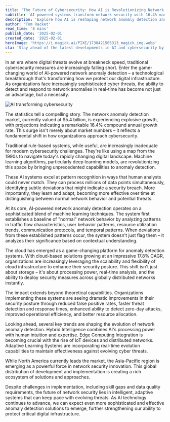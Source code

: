 ```yaml
---
title: 'The Future of Cybersecurity: How AI is Revolutionizing Network Anomaly Detection'
subtitle: 'AI-powered systems transform network security with 16.4% market growth'
description: 'Explore how AI is reshaping network anomaly detection and transforming cybersecurity. Learn about the machine learning algorithms that process millions of data points, making it easier to identify security breaches. Understand how AI systems are essential for fighting sophisticated cyber threats in today''s digital landscape.'
author: 'Tom Racket'
read_time: '8 mins'
publish_date: '2025-02-01'
created_date: '2025-02-01'
heroImage: 'https://i.magick.ai/PIXE/1738421505313_magick_img.webp'
cta: 'Stay ahead of the latest developments in AI and cybersecurity by following Magick.AI on LinkedIn. Connect with us at [Magick AI](https://www.linkedin.com/company/magick-ai) to join a community of innovative thinkers shaping the future of digital security.'
---
```


In an era where digital threats evolve at breakneck speed, traditional cybersecurity measures are increasingly falling short. Enter the game-changing world of AI-powered network anomaly detection – a technological breakthrough that's transforming how we protect our digital infrastructure. As organizations face increasingly sophisticated cyber threats, the ability to detect and respond to network anomalies in real-time has become not just an advantage, but a necessity.

![AI transforming cybersecurity](https://i.magick.ai/PIXE/1738421505316_magick_img.webp)

The statistics tell a compelling story. The network anomaly detection market, currently valued at $5.4 billion, is experiencing explosive growth, with projections indicating a remarkable 16.4% compound annual growth rate. This surge isn't merely about market numbers – it reflects a fundamental shift in how organizations approach cybersecurity.

Traditional rule-based systems, while useful, are increasingly inadequate for modern cybersecurity challenges. They're like using a map from the 1990s to navigate today's rapidly changing digital landscape. Machine learning algorithms, particularly deep learning models, are revolutionizing this space by bringing unprecedented capabilities to anomaly detection.

These AI systems excel at pattern recognition in ways that human analysts could never match. They can process millions of data points simultaneously, identifying subtle deviations that might indicate a security breach. More importantly, they learn and adapt, becoming more effective over time at distinguishing between normal network behavior and potential threats.

At its core, AI-powered network anomaly detection operates on a sophisticated blend of machine learning techniques. The system first establishes a baseline of "normal" network behavior by analyzing patterns in traffic flow characteristics, user behavior patterns, resource utilization trends, communication protocols, and temporal patterns. When deviations from these established patterns occur, the system doesn't just flag them – it analyzes their significance based on contextual understanding.

The cloud has emerged as a game-changing platform for anomaly detection systems. With cloud-based solutions growing at an impressive 17.8% CAGR, organizations are increasingly leveraging the scalability and flexibility of cloud infrastructure to enhance their security posture. This shift isn't just about storage – it's about processing power, real-time analysis, and the ability to deploy security measures across globally distributed networks instantly.

The impact extends beyond theoretical capabilities. Organizations implementing these systems are seeing dramatic improvements in their security posture through reduced false positive rates, faster threat detection and response times, enhanced ability to detect zero-day attacks, improved operational efficiency, and better resource allocation.

Looking ahead, several key trends are shaping the evolution of network anomaly detection. Hybrid Intelligence combines AI's processing power with human intuition and expertise. Edge Computing Integration is becoming crucial with the rise of IoT devices and distributed networks. Adaptive Learning Systems are incorporating real-time evolution capabilities to maintain effectiveness against evolving cyber threats.

While North America currently leads the market, the Asia-Pacific region is emerging as a powerful force in network security innovation. This global distribution of development and implementation is creating a rich ecosystem of solutions and approaches.

Despite challenges in implementation, including skill gaps and data quality requirements, the future of network security lies in intelligent, adaptive systems that can keep pace with evolving threats. As AI technology continues to advance, we can expect even more sophisticated and effective anomaly detection solutions to emerge, further strengthening our ability to protect critical digital infrastructure.